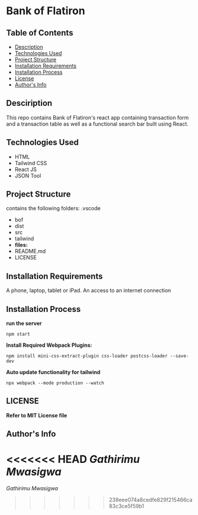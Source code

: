 # Bank of Flatiron
## Table of Contents
- [Description](https://github.com/Mwasigwa2/BankofFlatiron#desciription)
- [Technologies Used](https://github.com/Mwasigwa2/BankofFlatiron#technologies-used)
- [Project Structure](https://github.com/Mwasigwa2/BankofFlatiron#project-structure)
- [Installation Requirements](https://github.com/Mwasigwa2/BankofFlatiron#installation-requirements)
- [Installation Process](https://github.com/Mwasigwa2/BankofFlatiron#installation-process)
- [License](https://github.com/Mwasigwa2/BankofFlatiron#license)
- [Author's Info](https://github.com/Mwasigwa2/BankofFlatiron#authors-info)
  
## Desciription
This repo contains Bank of Flatiron's react app containing transaction form and a transaction table as well as a functional search bar
built using React. 
## Technologies Used
- HTML
- Tailwind CSS
- React JS
- JSON Tool
## Project Structure 
contains the following folders:
 .vscode
 - bof
 - dist
 - src
 - tailwind
 - **files:**
 - README.md
 - LICENSE
## Installation Requirements
A phone, laptop, tablet or iPad. 
An access to an internet connection
## Installation Process

**run the server**
```
npm start
```

**Install Required Webpack Plugins:**
```
npm install mini-css-extract-plugin css-loader postcss-loader --save-dev
```

**Auto update functionality for tailwind**
```
npx webpack --mode production --watch
```

## LICENSE
**Refer to MIT License file**

## Author's Info
<<<<<<< HEAD
*Gathirimu Mwasigwa*
=======
*Gathirimu Mwasigwa*
>>>>>>> 238eee074a8cedfe829f215466ca83c3ce5f59b1
